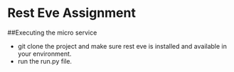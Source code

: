 # Rest Eve Assignment
##Executing the micro service
* git clone the project and make sure rest eve is installed and available in your environment.
* run the run.py file.